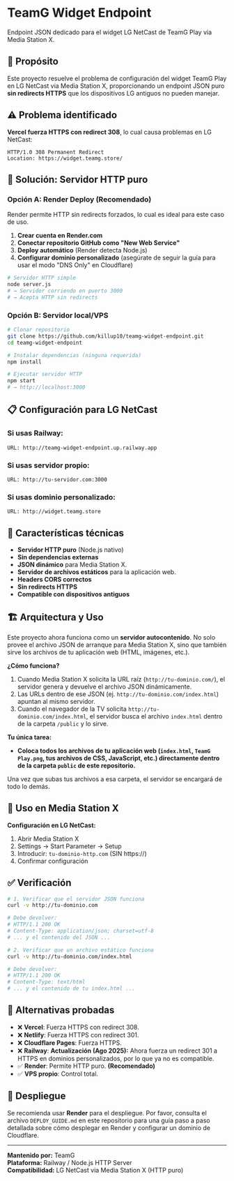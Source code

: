 # TeamG Widget Endpoint

Endpoint JSON dedicado para el widget LG NetCast de TeamG Play via Media Station X.

## 🎯 Propósito

Este proyecto resuelve el problema de configuración del widget TeamG Play en LG NetCast via Media Station X, proporcionando un endpoint JSON puro **sin redirects HTTPS** que los dispositivos LG antiguos no pueden manejar.

## ⚠️ Problema identificado

**Vercel fuerza HTTPS con redirect 308**, lo cual causa problemas en LG NetCast:
```
HTTP/1.0 308 Permanent Redirect
Location: https://widget.teamg.store/
```

## 🚀 Solución: Servidor HTTP puro

### Opción A: Render Deploy (Recomendado)

Render permite HTTP sin redirects forzados, lo cual es ideal para este caso de uso.

1. **Crear cuenta en Render.com**
2. **Conectar repositorio GitHub como "New Web Service"**
3. **Deploy automático** (Render detecta Node.js)
4. **Configurar dominio personalizado** (asegúrate de seguir la guía para usar el modo "DNS Only" en Cloudflare)

```bash
# Servidor HTTP simple
node server.js
# → Servidor corriendo en puerto 3000
# → Acepta HTTP sin redirects
```

### Opción B: Servidor local/VPS

```bash
# Clonar repositorio
git clone https://github.com/killup10/teamg-widget-endpoint.git
cd teamg-widget-endpoint

# Instalar dependencias (ninguna requerida)
npm install

# Ejecutar servidor HTTP
npm start
# → http://localhost:3000
```

## 📋 Configuración para LG NetCast

### Si usas Railway:
```
URL: http://teamg-widget-endpoint.up.railway.app
```

### Si usas servidor propio:
```
URL: http://tu-servidor.com:3000
```

### Si usas dominio personalizado:
```
URL: http://widget.teamg.store
```

## 🔧 Características técnicas

- **Servidor HTTP puro** (Node.js nativo)
- **Sin dependencias externas**
- **JSON dinámico** para Media Station X.
- **Servidor de archivos estáticos** para la aplicación web.
- **Headers CORS correctos**
- **Sin redirects HTTPS**
- **Compatible con dispositivos antiguos**

## 🏗️ Arquitectura y Uso

Este proyecto ahora funciona como un **servidor autocontenido**. No solo provee el archivo JSON de arranque para Media Station X, sino que también sirve los archivos de tu aplicación web (HTML, imágenes, etc.).

**¿Cómo funciona?**
1.  Cuando Media Station X solicita la URL raíz (`http://tu-dominio.com/`), el servidor genera y devuelve el archivo JSON dinámicamente.
2.  Las URLs dentro de ese JSON (ej. `http://tu-dominio.com/index.html`) apuntan al mismo servidor.
3.  Cuando el navegador de la TV solicita `http://tu-dominio.com/index.html`, el servidor busca el archivo `index.html` dentro de la carpeta `/public` y lo sirve.

**Tu única tarea:**
- **Coloca todos los archivos de tu aplicación web (`index.html`, `TeamG Play.png`, tus archivos de CSS, JavaScript, etc.) directamente dentro de la carpeta `public` de este repositorio.**

Una vez que subas tus archivos a esa carpeta, el servidor se encargará de todo lo demás.

## 📱 Uso en Media Station X

**Configuración en LG NetCast:**
1. Abrir Media Station X
2. Settings → Start Parameter → Setup
3. Introducir: `tu-dominio-http.com` (SIN https://)
4. Confirmar configuración

## ✅ Verificación

```bash
# 1. Verificar que el servidor JSON funciona
curl -v http://tu-dominio.com

# Debe devolver:
# HTTP/1.1 200 OK
# Content-Type: application/json; charset=utf-8
# ... y el contenido del JSON ...

# 2. Verificar que un archivo estático funciona
curl -v http://tu-dominio.com/index.html

# Debe devolver:
# HTTP/1.1 200 OK
# Content-Type: text/html
# ... y el contenido de tu index.html ...
```

## 📝 Alternativas probadas

- ❌ **Vercel**: Fuerza HTTPS con redirect 308.
- ❌ **Netlify**: Fuerza HTTPS con redirect 301.
- ❌ **Cloudflare Pages**: Fuerza HTTPS.
- ❌ **Railway**: **Actualización (Ago 2025):** Ahora fuerza un redirect 301 a HTTPS en dominios personalizados, por lo que ya no es compatible.
- ✅ **Render**: Permite HTTP puro. **(Recomendado)**
- ✅ **VPS propio**: Control total.

## 🚀 Despliegue

Se recomienda usar **Render** para el despliegue. Por favor, consulta el archivo `DEPLOY_GUIDE.md` en este repositorio para una guía paso a paso detallada sobre cómo desplegar en Render y configurar un dominio de Cloudflare.

---

**Mantenido por:** TeamG  
**Plataforma:** Railway / Node.js HTTP Server  
**Compatibilidad:** LG NetCast via Media Station X (HTTP puro)
